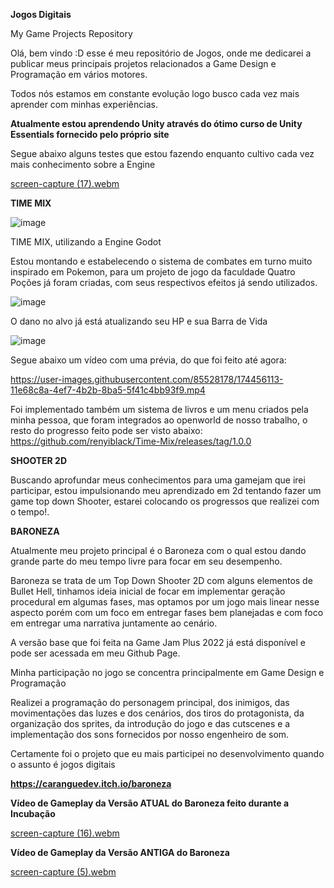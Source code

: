 **Jogos Digitais**



My Game Projects Repository



 Olá, bem vindo :D esse é meu repositório de Jogos, onde me dedicarei a publicar meus principais projetos relacionados a Game Design e Programação em vários motores.
 
 Todos nós estamos em constante evolução logo busco cada vez mais aprender com minhas experiências.
 
 
 **Atualmente estou aprendendo Unity através do ótimo curso de Unity Essentials fornecido pelo próprio site**
 
 Segue abaixo alguns testes que estou fazendo enquanto cultivo cada vez mais conhecimento sobre a Engine
 
 [screen-capture (17).webm](https://user-images.githubusercontent.com/85528178/221886043-5cd34b6f-295c-4ff1-8b2e-c324e386de32.webm)

 
 
 **TIME MIX**
 
 
 ![image](https://user-images.githubusercontent.com/85528178/173860856-1777d3d8-6449-48b5-8b2c-dc4bedf7dfbe.png)
 
 
TIME MIX, utilizando a Engine Godot



Estou montando e estabelecendo o sistema de combates em turno muito inspirado em Pokemon, para um projeto de jogo da faculdade
Quatro Poções já foram criadas, com seus respectivos efeitos já sendo utilizados.

![image](https://user-images.githubusercontent.com/85528178/174455293-3a4db3c7-afac-41fa-b426-672e64bbcf3c.png)

O dano no alvo já está atualizando seu HP e sua Barra de Vida

![image](https://user-images.githubusercontent.com/85528178/174455558-fb5c47b9-e485-481c-b791-2b2d8957fd66.png)

Segue abaixo um vídeo com uma prévia, do que foi feito até agora:

https://user-images.githubusercontent.com/85528178/174456113-11e68c8a-4ef7-4b2b-8ba5-5f41c4bb93f9.mp4

Foi implementado também um sistema de livros e um menu criados pela minha pessoa, que foram integrados ao openworld de nosso trabalho, o resto do progresso feito pode ser visto abaixo:
https://github.com/renyiblack/Time-Mix/releases/tag/1.0.0





**SHOOTER 2D**


Buscando aprofundar meus conhecimentos para uma gamejam que irei participar, estou impulsionando meu aprendizado em 2d tentando fazer um game top down Shooter, estarei colocando os progressos que realizei com o tempo!.



**BARONEZA**

Atualmente meu projeto principal é o Baroneza com o qual estou dando grande parte do meu tempo livre para focar em seu desempenho.

Baroneza se trata de um Top Down Shooter 2D com alguns elementos de Bullet Hell, tinhamos ideia inicial de focar em implementar geração procedural em algumas fases, mas optamos por um jogo mais linear nesse aspecto porém com um foco em entregar fases bem planejadas e com foco em entregar uma narrativa juntamente ao cenário.

A versão base que foi feita na Game Jam Plus 2022 já está disponível e pode ser acessada em meu Github Page.

Minha participação no jogo se concentra principalmente em Game Design e Programação

Realizei a programação do personagem principal, dos inimigos,  das movimentações das luzes e dos cenários, dos tiros do protagonista, da organização dos sprites, da introdução do jogo e das cutscenes e a implementação dos sons fornecidos por nosso engenheiro de som.

Certamente foi o projeto que eu mais participei no desenvolvimento quando o assunto é jogos digitais

**https://caranguedev.itch.io/baroneza**

**Vídeo de Gameplay da Versão ATUAL do Baroneza feito durante a Incubação**

[screen-capture (16).webm](https://user-images.githubusercontent.com/85528178/218483242-b3d356fd-f55d-4da5-aeef-5c4ac9acf093.webm)



**Vídeo de Gameplay da Versão ANTIGA do Baroneza**


[screen-capture (5).webm](https://user-images.githubusercontent.com/85528178/212312002-0ff13463-61ca-418a-870d-4e624b7b7058.webm)




